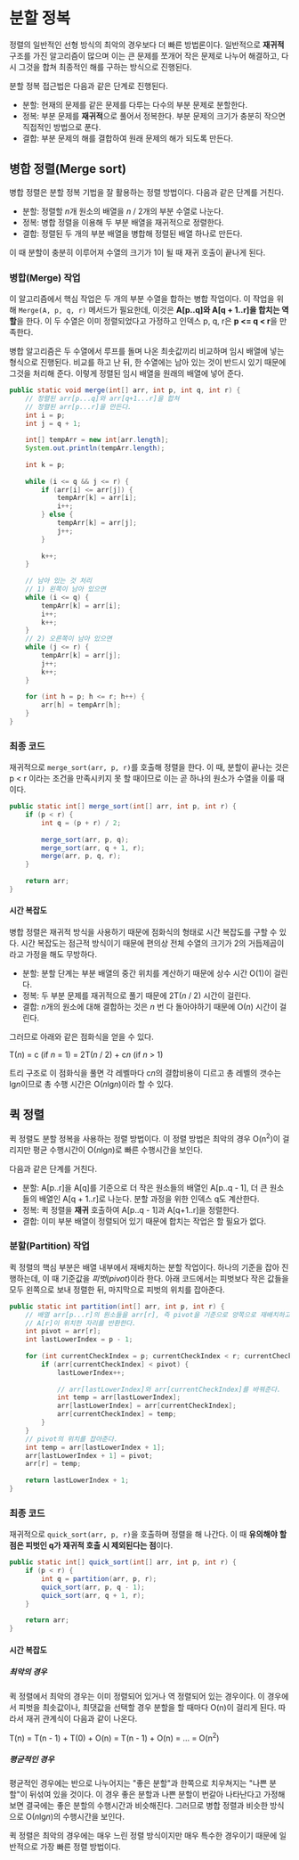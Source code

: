 # 분할 정복
정렬의 일반적인 선형 방식의 최악의 경우보다 더 빠른 방법론이다. 일반적으로 **재귀적** 구조를 가진 알고리즘이 많으며 이는 큰 문제를 쪼개어 작은 문제로 나누어 해결하고, 다시 그것을 합쳐 최종적인 해를 구하는 방식으로 진행된다.

분할 정복 접근법은 다음과 같은 단계로 진행된다.
- 분할: 현재의 문제를 같은 문제를 다루는 다수의 부분 문제로 분할한다.
- 정복: 부분 문제를 **재귀적**으로 풀어서 정복한다. 부분 문제의 크기가 충분히 작으면 직접적인 방법으로 푼다.
- 결합: 부분 문제의 해를 결합하여 원래 문제의 해가 되도록 만든다.

## 병합 정렬(Merge sort)
병합 정렬은 분할 정복 기법을 잘 활용하는 정렬 방법이다. 다음과 같은 단계를 거친다.
- 분할: 정렬할 *n*개 원소의 배열을 *n* / 2개의 부분 수열로 나눈다.
- 정복: 병합 정렬을 이용해 두 부분 배열을 재귀적으로 정렬한다.
- 결합: 정렬된 두 개의 부분 배열을 병합해 정렬된 배열 하나로 만든다.

이 때 분할이 충분히 이루어져 수열의 크기가 1이 될 때 재귀 호출이 끝나게 된다.

### 병합(Merge) 작업
이 알고리즘에서 핵심 작업은 두 개의 부분 수열을 합하는 병합 작업이다. 이 작업을 위해 `Merge(A, p, q, r)` 메서드가 필요한데, 이것은 **A[p..q]와 A[q + 1..r]을 합치는 역할**을 한다. 이 두 수열은 이미 정렬되었다고 가정하고 인덱스 p, q, r은 **p <= q < r**을 만족한다.

병합 알고리즘은 두 수열에서 루프를 돌며 나온 최솟값끼리 비교하며 임시 배열에 넣는 형식으로 진행된다. 비교를 하고 난 뒤, 한 수열에는 남아 있는 것이 반드시 있기 때문에 그것을 처리해 준다. 이렇게 정렬된 임시 배열을 원래의 배열에 넣어 준다.

``` Java
public static void merge(int[] arr, int p, int q, int r) {
    // 정렬된 arr[p...q]와 arr[q+1...r]을 합쳐
    // 정렬된 arr[p...r]을 만든다.
    int i = p;
    int j = q + 1;
    
    int[] tempArr = new int[arr.length];
    System.out.println(tempArr.length);
    
    int k = p;
    
    while (i <= q && j <= r) {
        if (arr[i] <= arr[j]) {
            tempArr[k] = arr[i];
            i++;
        } else {
            tempArr[k] = arr[j];
            j++;
        }
        
        k++;
    }
    
    // 남아 있는 것 처리
    // 1) 왼쪽이 남아 있으면 
    while (i <= q) {
        tempArr[k] = arr[i];
        i++;
        k++;
    } 
    // 2) 오른쪽이 남아 있으면 
    while (j <= r) {
        tempArr[k] = arr[j];
        j++;
        k++;
    }
    
    for (int h = p; h <= r; h++) {
        arr[h] = tempArr[h];
    }
}
```

### 최종 코드
재귀적으로 `merge_sort(arr, p, r)`를 호출해 정렬을 한다. 이 때, 분할이 끝나는 것은 p < r 이라는 조건을 만족시키지 못 할 때이므로 이는 곧 하나의 원소가 수열을 이룰 때이다.

``` Java
public static int[] merge_sort(int[] arr, int p, int r) {
    if (p < r) {
        int q = (p + r) / 2;
        
        merge_sort(arr, p, q);
        merge_sort(arr, q + 1, r);
        merge(arr, p, q, r);
    }
    
    return arr;
}
```

#### 시간 복잡도
병합 정렬은 재귀적 방식을 사용하기 때문에 점화식의 형태로 시간 복잡도를 구할 수 있다. 시간 복잡도는 점근적 방식이기 때문에 편의상 전체 수열의 크기가 2의 거듭제곱이라고 가정을 해도 무방하다.

- 분할: 분할 단계는 부분 배열의 중간 위치를 계산하기 때문에 상수 시간 O(1)이 걸린다.
- 정복: 두 부분 문제를 재귀적으로 풀기 때문에 2T(*n* / 2) 시간이 걸린다.
- 결합: *n*개의 원소에 대해 결합하는 것은 *n* 번 다 돌아야하기 때문에 O(*n*) 시간이 걸린다.

그러므로 아래와 같은 점화식을 얻을 수 있다.

T(*n*) 
= c (if *n* = 1)
= 2T(*n* / 2) + c*n* (if *n* > 1)

트리 구조로 이 점화식을 풀면 각 레벨마다 c*n*의 결합비용이 디르고 총 레벨의 갯수는 lg*n*이므로 총 수행 시간은 O(*n*lg*n*)이라 할 수 있다.


## 퀵 정렬
퀵 정렬도 분할 정복을 사용하는 정렬 방법이다. 이 정렬 방법은 최악의 경우 O(n<sup>2</sup>)이 걸리지만 평균 수행시간이 O(*n*lg*n*)로 빠른 수행시간을 보인다.

다음과 같은 단계를 거친다.
- 분할: A[p..r]을 A[q]를 기준으로 더 작은 원소들의 배열인 A[p..q - 1], 더 큰 원소들의 배열인 A[q + 1..r]로 나눈다. 분할 과정을 위한 인덱스 q도 계산한다.
- 정복: 퀵 정렬을 **재귀** 호출하여 A[p..q - 1]과 A[q+1..r]을 정렬한다.
- 결합: 이미 부분 배열이 정렬되어 있기 때문에 합치는 작업은 할 필요가 없다.

### 분할(Partition) 작업
퀵 정렬의 핵심 부분은 배열 내부에서 재배치하는 분할 작업이다. 하나의 기준을 잡아 진행하는데, 이 때 기준값을 *피벗*(*pivot*)이라 한다. 아래 코드에서는 피벗보다 작은 값들을 모두 왼쪽으로 보내 정렬한 뒤, 마지막으로 피벗의 위치를 잡아준다.

``` java
public static int partition(int[] arr, int p, int r) {
    // 배열 arr[p...r]의 원소들을 arr[r], 즉 pivot을 기준으로 양쪽으로 재배치하고
    // A[r]이 위치한 자리를 반환한다.
    int pivot = arr[r];
    int lastLowerIndex = p - 1;
    
    for (int currentCheckIndex = p; currentCheckIndex < r; currentCheckIndex++) {
        if (arr[currentCheckIndex] < pivot) {
            lastLowerIndex++;
            
            // arr[lastLowerIndex]와 arr[currentCheckIndex]를 바꿔준다.
            int temp = arr[lastLowerIndex];
            arr[lastLowerIndex] = arr[currentCheckIndex];
            arr[currentCheckIndex] = temp;
        }
    }
    // pivot의 위치를 잡아준다.
    int temp = arr[lastLowerIndex + 1];
    arr[lastLowerIndex + 1] = pivot;
    arr[r] = temp;
    
    return lastLowerIndex + 1;
}
```

### 최종 코드
재귀적으로 `quick_sort(arr, p, r)`을 호출하며 정렬을 해 나간다. 이 때 **유의해야 할 점은 피벗인 q가 재귀적 호출 시 제외된다는 점**이다.
``` java
public static int[] quick_sort(int[] arr, int p, int r) {
    if (p < r) {
        int q = partition(arr, p, r);
        quick_sort(arr, p, q - 1);
        quick_sort(arr, q + 1, r);
    }
    
    return arr;
}
```

#### 시간 복잡도

##### 최악의 경우
퀵 정렬에서 최악의 경우는 이미 정렬되어 있거나 역 정렬되어 있는 경우이다. 이 경우에서 피벗을 최솟값이나, 최댓값을 선택할 경우 분할을 할 때마다 O(n)이 걸리게 된다. 따라서 재귀 관계식이 다음과 같이 나온다.

T(n) = T(n - 1) + T(0) + O(n)
     = T(n - 1) + O(n) = ... = O(n<sup>2</sup>)

##### 평균적인 경우
평균적인 경우에는 반으로 나누어지는 "좋은 분할"과 한쪽으로 치우쳐지는 "나쁜 분할"이 뒤섞여 있을 것이다. 이 경우 좋은 분할과 나쁜 분할이 번갈아 나타난다고 가정해보면 결국에는 좋은 분할의 수행시간과 비슷해진다. 그러므로 병합 정렬과 비슷한 방식으로 O(*n*lg*n*)의 수행시간을 보인다.

퀵 정렬은 최악의 경우에는 매우 느린 정렬 방식이지만 매우 특수한 경우이기 때문에 일반적으로 가장 빠른 정렬 방법이다.
